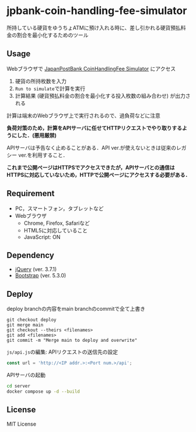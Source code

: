 # jpbank-coin-handling-fee-simulator

所持している硬貨をゆうちょATMに預け入れる時に、差し引かれる硬貨預払料金の割合を最小化するためのツール

## Usage

Webブラウザで [JapanPostBank CoinHandlingFee Simulator](http://jp-bank-coin-handling-fee-sim.matchaism.net) にアクセス

1. 硬貨の所持枚数を入力
2. `Run to simulate`で計算を実行
3. 計算結果 (硬貨預払料金の割合を最小化する投入枚数の組み合わせ) が出力される

計算は端末のWebブラウザ上で実行されるので、過負荷などに注意

**負荷対策のため，計算をAPIサーバに任せてHTTPリクエストでやり取りするようにした．(悪用厳禁)**

APIサーバは予告なく止めることがある．API ver.が使えないときは従来のレガシー ver.を利用すること．

**これまで公開ページはHTTPSでアクセスできたが，APIサーバとの通信はHTTPSに対応していないため，HTTPで公開ページにアクセスする必要がある．**

## Requirement

- PC，スマートフォン，タブレットなど
- Webブラウザ
  - Chrome, Firefox, Safariなど
  - HTML5に対応していること
  - JavaScript: ON

## Dependency

- [jQuery](https://jquery.com/) (ver. 3.7.1)
- [Bootstrap](https://getbootstrap.com/) (ver. 5.3.0)

## Deploy

deploy branchの内容をmain branchのcommitで全て上書き

```
git checkout deploy
git merge main
git checkout --theirs <filenames>
git add <filenames>
git commit -m "Merge main to deploy and overwrite"
```

`js/api.js`の編集: APIリクエストの送信先の設定

```javascript
const url = 'http://<IP addr.>:<Port num.>/api';
```

APIサーバの起動

```bash
cd server
docker compose up -d --build
```

## License

MIT License
